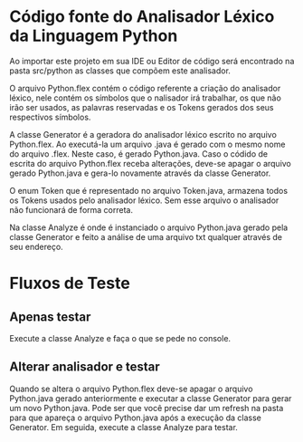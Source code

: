 # Código fonte do Analisador Léxico da Linguagem Python
Ao importar este projeto em sua IDE ou Editor de código será encontrado na pasta src/python as classes que compõem este analisador.

O arquivo Python.flex contém o código referente a criação do analisador léxico, nele contém os símbolos que o nalisador irá trabalhar, os que não irão ser usados, as palavras reservadas e os Tokens gerados dos seus respectivos símbolos.

A classe Generator é a geradora do analisador léxico escrito no arquivo Python.flex. Ao executá-la um arquivo .java é gerado com o mesmo nome do arquivo .flex. Neste caso, é gerado Python.java. Caso o códido de escrita do arquivo Python.flex receba alterações, deve-se apagar o arquivo gerado Python.java e gera-lo novamente através da classe Generator.

O enum Token que é representado no arquivo Token.java, armazena todos os Tokens usados pelo analisador léxico. Sem esse arquivo o analisador não funcionará de forma correta.

Na classe Analyze é onde é instanciado o arquivo Python.java gerado pela classe Generator e feito a análise de uma arquivo txt qualquer através de seu endereço.

# Fluxos de Teste
## Apenas testar
Execute a classe Analyze e faça o que se pede no console.

## Alterar analisador e testar
Quando se altera o arquivo Python.flex deve-se apagar o arquivo Python.java gerado anteriormente e executar a classe Generator para gerar um novo Python.java. Pode ser que você precise dar um refresh na pasta para que apareça o arquivo Python.java após a execução da classe Generator. Em seguida, execute a classe Analyze para testar.
